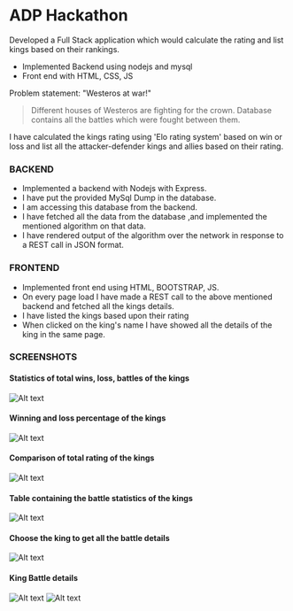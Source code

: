 # ADP Hackathon



Developed a Full Stack application which would calculate the rating and list kings based on their rankings.

  - Implemented Backend using nodejs and mysql
  - Front end with HTML, CSS, JS
  
Problem statement: "Westeros at war!"
  

> Different houses of Westeros are fighting for the crown.
> Database contains all the battles which were fought between them.


I have calculated the kings rating using 'Elo rating system' based on win or loss and list all the attacker-defender kings and allies based on their rating.

### BACKEND


* Implemented a backend with Nodejs with Express.
* I have put the provided MySql Dump in the database.
* I am accessing this database from the backend.
* I have fetched all the data from the database ,and implemented the mentioned algorithm on that data.
* I have rendered output of the algorithm over the network in response to a REST call in JSON format.


### FRONTEND

* Implemented front end using HTML, BOOTSTRAP, JS.
* On every page load I have made a REST call to the above mentioned backend and fetched all the kings details.
* I have listed the kings based upon their rating
* When clicked on the king's name I have showed all the details of the king in the same page.

### SCREENSHOTS

#### Statistics of total wins, loss, battles of the kings

![Alt text](https://cdn.rawgit.com/dineshsonachalam/ADP-FULL-STACK-DEVELOPER-HIRING-CHALLENGE/11cbe9e4/screenshots/1.png "Optional Title")

#### Winning and loss percentage of the kings
![Alt text](https://cdn.rawgit.com/dineshsonachalam/ADP-FULL-STACK-DEVELOPER-HIRING-CHALLENGE/11cbe9e4/screenshots/2.png "Optional Title")

#### Comparison of total rating of the kings

![Alt text](https://cdn.rawgit.com/dineshsonachalam/ADP-FULL-STACK-DEVELOPER-HIRING-CHALLENGE/11cbe9e4/screenshots/3.png "Optional Title")

#### Table containing the battle statistics of the kings
![Alt text](https://cdn.rawgit.com/dineshsonachalam/ADP-FULL-STACK-DEVELOPER-HIRING-CHALLENGE/11cbe9e4/screenshots/4.png "Optional Title")

#### Choose the king to get all the battle details
![Alt text](https://cdn.rawgit.com/dineshsonachalam/ADP-FULL-STACK-DEVELOPER-HIRING-CHALLENGE/11cbe9e4/screenshots/5.png "Optional Title")

#### King Battle details

![Alt text](https://cdn.rawgit.com/dineshsonachalam/ADP-FULL-STACK-DEVELOPER-HIRING-CHALLENGE/11cbe9e4/screenshots/6.png "Optional Title")
![Alt text](https://cdn.rawgit.com/dineshsonachalam/ADP-FULL-STACK-DEVELOPER-HIRING-CHALLENGE/11cbe9e4/screenshots/7.png "Optional Title")


